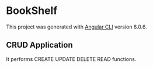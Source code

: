 # BookShelf

This project was generated with [Angular CLI](https://github.com/angular/angular-cli) version 8.0.6.

## CRUD Application

It performs CREATE UPDATE DELETE READ functions.


